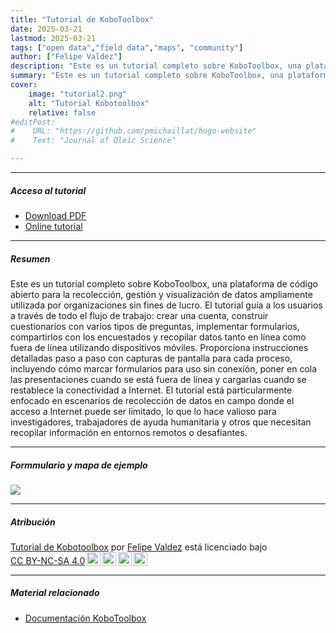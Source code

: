 ```yaml
---
title: "Tutorial de KoboToolbox" 
date: 2025-03-21
lastmod: 2025-03-21
tags: ["open data","field data","maps", "community"]
author: ["Felipe Valdez"]
description: "Este es un tutorial completo sobre KoboToolbox, una plataforma de código abierto para la recolección, gestión y visualización de datos ampliamente utilizada por organizaciones sin fines de lucro." 
summary: "Este es un tutorial completo sobre KoboToolbox, una plataforma de código abierto para la recolección, gestión y visualización de datos ampliamente utilizada por organizaciones sin fines de lucro." 
cover:
    image: "tutorial2.png"
    alt: "Tutorial Kobotoolbox"
    relative: false
#editPost:
#    URL: "https://github.com/pmichaillat/hugo-website"
#    Text: "Journal of Oleic Science"

---
```


---

##### Acceso al tutorial

+ [Download PDF](kobotoolbox_tutorial.pdf)
+ [Online tutorial](https://fmvaldezg.codeberg.page/kobotoolbox_tutorial_sp/kobotoolbox_tutorial.html)

---

##### Resumen

Este es un tutorial completo sobre KoboToolbox, una plataforma de código abierto para la recolección, gestión y visualización de datos ampliamente utilizada por organizaciones sin fines de lucro. El tutorial guía a los usuarios a través de todo el flujo de trabajo: crear una cuenta, construir cuestionarios con varios tipos de preguntas, implementar formularios, compartirlos con los encuestados y recopilar datos tanto en línea como fuera de línea utilizando dispositivos móviles. Proporciona instrucciones detalladas paso a paso con capturas de pantalla para cada proceso, incluyendo cómo marcar formularios para uso sin conexión, poner en cola las presentaciones cuando se está fuera de línea y cargarlas cuando se restablece la conectividad a Internet. El tutorial está particularmente enfocado en escenarios de recolección de datos en campo donde el acceso a Internet puede ser limitado, lo que lo hace valioso para investigadores, trabajadores de ayuda humanitaria y otros que necesitan recopilar información en entornos remotos o desafiantes.

---

##### Formmulario y mapa de ejemplo

![](result2.png)

---

##### Atribución

<p xmlns:cc="http://creativecommons.org/ns#" xmlns:dct="http://purl.org/dc/terms/"><a property="dct:title" rel="cc:attributionURL" href="http://felipevaldez.com/kobotoolbox_tutorial/">Tutorial de Kobotoolbox</a> por <a rel="cc:attributionURL dct:creator" property="cc:attributionName" href="https://felipevaldez.com/">Felipe Valdez</a> está licenciado bajo <a href="https://creativecommons.org/licenses/by-nc-sa/4.0/?ref=chooser-v1" target="_blank" rel="license noopener noreferrer" style="display:inline-block;">CC BY-NC-SA 4.0<img style="height:22px!important;margin-left:3px;vertical-align:text-bottom;" src="https://mirrors.creativecommons.org/presskit/icons/cc.svg?ref=chooser-v1" alt=""><img style="height:22px!important;margin-left:3px;vertical-align:text-bottom;" src="https://mirrors.creativecommons.org/presskit/icons/by.svg?ref=chooser-v1" alt=""><img style="height:22px!important;margin-left:3px;vertical-align:text-bottom;" src="https://mirrors.creativecommons.org/presskit/icons/nc.svg?ref=chooser-v1" alt=""><img style="height:22px!important;margin-left:3px;vertical-align:text-bottom;" src="https://mirrors.creativecommons.org/presskit/icons/sa.svg?ref=chooser-v1" alt=""></a></p>

---

##### Material relacionado

+ [Documentación KoboToolbox](https://support.kobotoolbox.org/)

